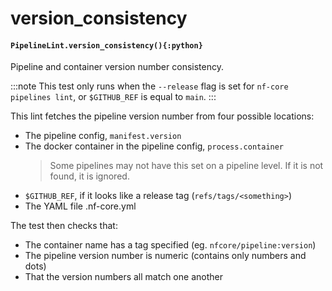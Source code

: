 # version_consistency

#### `PipelineLint.version_consistency(){:python}`

Pipeline and container version number consistency.

:::note
This test only runs when the `--release` flag is set for `nf-core pipelines lint`,
or `$GITHUB_REF` is equal to `main`.
:::

This lint fetches the pipeline version number from four possible locations:

- The pipeline config, `manifest.version`
- The docker container in the pipeline config, `process.container`
  > Some pipelines may not have this set on a pipeline level. If it is not found, it is ignored.
- `$GITHUB_REF`, if it looks like a release tag (`refs/tags/<something>`)
- The YAML file .nf-core.yml

The test then checks that:

- The container name has a tag specified (eg. `nfcore/pipeline:version`)
- The pipeline version number is numeric (contains only numbers and dots)
- That the version numbers all match one another
